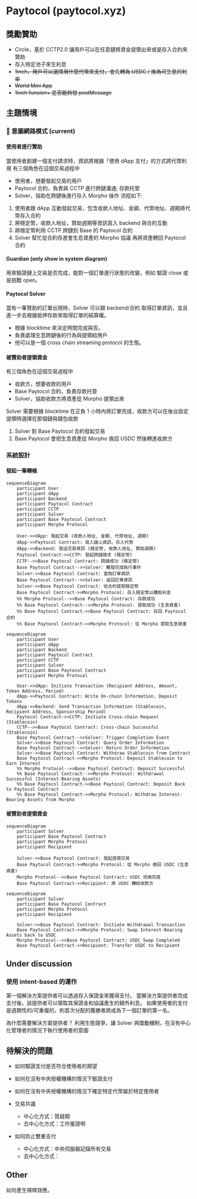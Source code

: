 # Paytocol (paytocol.xyz)

## 獎勵贊助
- Circle，基於 CCTP2.0 讓用戶可以在任意鏈將資金提領出來或是存入合約來贊助
- 存入特定池子來生利息
- ~~1inch，用戶可以選擇用什麼代幣來支付，會先轉為 USDC / 換為可生息的利率~~
- ~~World Mini App~~
- ~~1inch funsion+ 是否能夠發 postMessage~~

## 主題情境

### 🌊 意圖網路模式 (current)

#### 使用者進行贊助
當使用者創建一個支付請求時，資訊將根據「使用 dApp 支付」的方式將代幣利用
有三個角色在這個交易過程中
- 使用者，想要發起交易的用戶
- Paytocol 合約，負責與 CCTP 進行跨鏈溝通; 存款托管
- Solver，協助在跨鏈後進行存入 Morpho 操作
流程如下:
1. 使用者跟 dApp 互動發起交易，包含收款人地址、金額、代幣地址、週期將代幣存入合約
2. 將穩定幣，收款人地址，贊助週期等資訊寫入 backend 與合約互動
3. 將穩定幣利用 CCTP 跨鏈到 Base 的 Paytocol 合約
4. Solver 幫忙從合約存進會生息資產的 Morpho 協議 再將資產轉回 Paytocol 合約

#### Guardian (only show in system diagram)
用來驗證鏈上交易是否完成，能對一個訂單進行狀態的改變，例如 驗證 close 或是挑戰 open。

#### Paytocol Solver
當有一筆贊助的訂單出現時，Solver 可以跟 backend/合約 取得訂單資訊，並且進一步去根據抵押存款來取得訂單的結算權。
- 根據 blocktime 來決定時間完成與否。
- 負責處理生息跨鏈後的行為與提領給用戶
- 他可以是一個 cross chain streaming protocol 的生態。

#### 被贊助者提領資金
有三個角色在這個交易過程中
- 收款方，想要收款的用戶
- Base Paytocol 合約，負責存款托管
- Solver，協助收款方將資產從 Morpho 提領出來

Solver 需要根據 blocktime 在正負 1 小時內將訂單完成，收款方可以在後台設定提領時選擇在那個鏈與錢包收款

1. Solver 對 Base Paytocol 合約發起交易
2. Base Paytocol 會把生息資產從 Morpho 換回 USDC 然後轉進收款方


### 系統設計

#### 發起一筆轉帳

```
sequenceDiagram
    participant User
    participant dApp
    participant Backend
    participant Paytocol Contract
    participant CCTP
    participant Solver
    participant Base Paytocol Contract
    participant Morpho Protocol

    User->>dApp: 發起交易 (收款人地址, 金額, 代幣地址, 週期)
    dApp->>Paytocol Contract: 寫入鏈上資訊，存入代幣
    dApp->>Backend: 發送交易資訊 (穩定幣, 收款人地址, 贊助週期)
    Paytocol Contract->>CCTP: 發起跨鏈請求 (穩定幣)
    CCTP-->>Base Paytocol Contract: 跨鏈成功 (穩定幣)
    Base Paytocol Contract-->>Solver: 觸發完成執行事件
    Solver->>Base Paytocol Contract: 查詢訂單資訊
    Base Paytocol Contract-->>Solver: 返回訂單資訊
    Solver->>Base Paytocol Contract: 從合約提取穩定幣
    Base Paytocol Contract->>Morpho Protocol: 存入穩定幣以賺取利息
    %% Morpho Protocol-->>Base Paytocol Contract: 存款成功
    %% Base Paytocol Contract-->>Morpho Protocol: 提取成功 (生息資產)
    %% Base Paytocol Contract->>Base Paytocol Contract: 存回 Paytocol 合約
    %% Base Paytocol Contract->>Morpho Protocol: 從 Morpho 提取生息資產
```

```
sequenceDiagram
    participant User
    participant dApp
    participant Backend
    participant Paytocol Contract
    participant CCTP
    participant Solver
    participant Base Paytocol Contract
    participant Morpho Protocol

    User->>dApp: Initiate Transaction (Recipient Address, Amount, Token Address, Period)
    dApp->>Paytocol Contract: Write On-chain Information, Deposit Tokens
    dApp->>Backend: Send Transaction Information (Stablecoin, Recipient Address, Sponsorship Period)
    Paytocol Contract->>CCTP: Initiate Cross-chain Request (Stablecoin)
    CCTP-->>Base Paytocol Contract: Cross-chain Successful (Stablecoin)
    Base Paytocol Contract-->>Solver: Trigger Completion Event
    Solver->>Base Paytocol Contract: Query Order Information
    Base Paytocol Contract-->>Solver: Return Order Information
    Solver->>Base Paytocol Contract: Withdraw Stablecoin from Contract
    Base Paytocol Contract->>Morpho Protocol: Deposit Stablecoin to Earn Interest
    %% Morpho Protocol-->>Base Paytocol Contract: Deposit Successful
    %% Base Paytocol Contract-->>Morpho Protocol: Withdrawal Successful (Interest-Bearing Assets)
    %% Base Paytocol Contract->>Base Paytocol Contract: Deposit Back to Paytocol Contract
    %% Base Paytocol Contract->>Morpho Protocol: Withdraw Interest-Bearing Assets from Morpho
```

#### 被贊助者提領資金

```
sequenceDiagram
    participant Solver
    participant Base Paytocol Contract
    participant Morpho Protocol
    participant Recipient

    Solver->>Base Paytocol Contract: 發起提領交易
    Base Paytocol Contract->>Morpho Protocol: 從 Morpho 換回 USDC (生息資產)
    Morpho Protocol-->>Base Paytocol Contract: USDC 兌換完成
    Base Paytocol Contract->>Recipient: 將 USDC 轉給收款方
```

```
sequenceDiagram
    participant Solver
    participant Base Paytocol Contract
    participant Morpho Protocol
    participant Recipient

    Solver->>Base Paytocol Contract: Initiate Withdrawal Transaction
    Base Paytocol Contract->>Morpho Protocol: Swap Interest-Bearing Assets back to USDC
    Morpho Protocol-->>Base Paytocol Contract: USDC Swap Completed
    Base Paytocol Contract->>Recipient: Transfer USDC to Recipient
```


## Under discussion

### 使用 intent-based 的運作
第一個解決方案提供者可以透過存入保證金來獲得支付。
當解決方案提供者完成支付後，該提供者可以領取其保證金和協議產生的額外利息。
如果使用者的支付是週期性的/可重複的，則首次分配的獲勝者將成為下一個訂單的第一名。

為什麼需要解決方案提供者？
利用生態競爭，讓 Solver 與獎勵機制，在沒有中心化管理者的情況下執行使用者的意圖


## 待解決的問題
- 如何驗證支付是否符合使用者的期望

- 如何在沒有中央授權機構的情況下驗證支付
- 如何在沒有中央授權機構的情況下確定特定代幣屬於特定使用者
- 交易共識
    - 中心化方式：質疑期
    - 去中心化方式：工作量證明
- 如何防止雙重支付
    - 中心化方式：中央伺服器記錄所有交易
    - 去中心化方式：

## Other 
如何產生槓桿效應。
